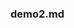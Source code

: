 <!--
 * @Author: tuWei
 * @Date: 2022-08-18 14:47:16
 * @LastEditors: tuWei
 * @LastEditTime: 2022-08-18 14:47:33
-->
### demo2.md
